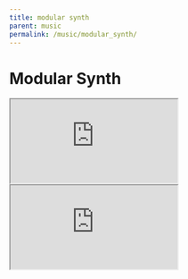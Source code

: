 ```yaml
---
title: modular synth
parent: music
permalink: /music/modular_synth/
---
```



# Modular Synth


<div class="iframe-container">
<iframe src="https://youtu.be/jv6I89sLVH4" allowfullscreen></iframe>
</div>


<iframe src="https://youtu.be/9iEIMovco1I4" allowfullscreen></iframe>
